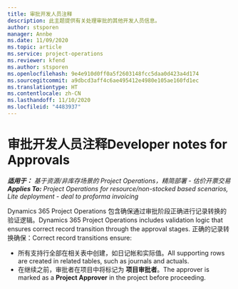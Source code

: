 ```yaml
---
title: 审批开发人员注释
description: 此主题提供有关处理审批的其他开发人员信息。
author: stsporen
manager: Annbe
ms.date: 11/09/2020
ms.topic: article
ms.service: project-operations
ms.reviewer: kfend
ms.author: stsporen
ms.openlocfilehash: 9e4e910d0ff0a5f2603148fcc5daa0d423a4d174
ms.sourcegitcommit: a9dbcd3aff4c6ae495412e4980e105ae160fd1ec
ms.translationtype: HT
ms.contentlocale: zh-CN
ms.lasthandoff: 11/10/2020
ms.locfileid: "4483937"
---
```

# <a name="developer-notes-for-approvals"></a><span data-ttu-id="47f55-103">审批开发人员注释</span><span class="sxs-lookup"><span data-stu-id="47f55-103">Developer notes for Approvals</span></span>

<span data-ttu-id="47f55-104">_**适用于：** 基于资源/非库存场景的 Project Operations，精简部署 - 估价开票交易_</span><span class="sxs-lookup"><span data-stu-id="47f55-104">_**Applies To:** Project Operations for resource/non-stocked based scenarios, Lite deployment - deal to proforma invoicing_</span></span>

<span data-ttu-id="47f55-105">Dynamics 365 Project Operations 包含确保通过审批阶段正确进行记录转换的验证逻辑。</span><span class="sxs-lookup"><span data-stu-id="47f55-105">Dynamics 365 Project Operations includes validation logic that ensures correct record transition through the approval stages.</span></span> <span data-ttu-id="47f55-106">正确的记录转换确保：</span><span class="sxs-lookup"><span data-stu-id="47f55-106">Correct record transitions ensure:</span></span> 

  - <span data-ttu-id="47f55-107">所有支持行全部在相关表中创建，如日记帐和实际值。</span><span class="sxs-lookup"><span data-stu-id="47f55-107">All supporting rows are created in related tables, such as journals and actuals.</span></span>
  - <span data-ttu-id="47f55-108">在继续之前，审批者在项目中将标记为 **项目审批者**。</span><span class="sxs-lookup"><span data-stu-id="47f55-108">The approver is marked as a **Project Approver** in the project before proceeding.</span></span>
